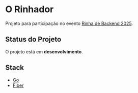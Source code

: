 # O Rinhador

Projeto para participação no evento [Rinha de Backend 2025](https://github.com/zanfranceschi/rinha-de-backend-2025).

## Status do Projeto

O projeto está em **desenvolvimento**.

## Stack

- [Go](https://go.dev/)
- [Fiber](https://gofiber.io/)
